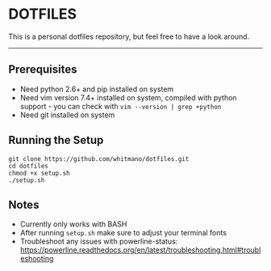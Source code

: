 # DOTFILES
This is a personal dotfiles repository, but feel free to have a look around. 

---
## Prerequisites
 - Need python 2.6+ and pip installed on system
 - Need vim version 7.4+ installed on system, compiled with python support - you can check with `vim --version | grep +python`
 - Need git installed on system

## Running the Setup
```
git clone https://github.com/whitmano/dotfiles.git
cd dotfiles
chmod +x setup.sh
./setup.sh
``` 

## Notes
 - Currently only works with BASH
 - After running `setup.sh` make sure to adjust your terminal fonts  
 - Troubleshoot any issues with powerline-status: https://powerline.readthedocs.org/en/latest/troubleshooting.html#troubleshooting
